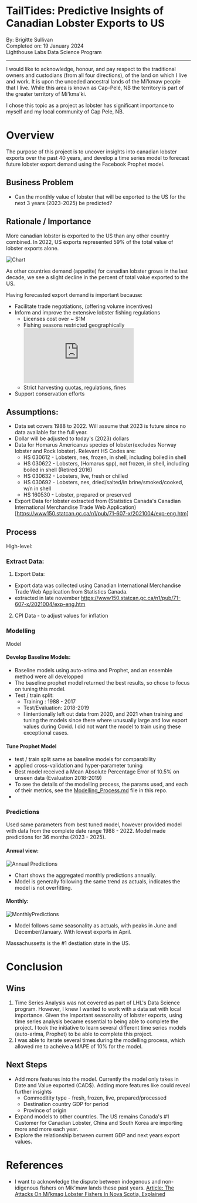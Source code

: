 # TailTides: Predictive Insights of Canadian Lobster Exports to US

By: Brigitte Sullivan</br>
Completed on:  19 January 2024 </br>
Lighthouse Labs Data Science Program</br>

----
I would like to acknowledge, honour, and pay respect to the traditional owners and custodians (from all four directions), of the land on which I live and work. It is upon the unceded ancestral lands of the Mi’kmaw people that I live. While this area is known as Cap-Pelé, NB the territory is part of the greater territory of Mi'kma'ki.

I chose this topic as a project as lobster has significant importance to myself and my local community of Cap Pele, NB.  

# Overview

The purpose of this project is to uncover insights into canadian lobster exports over the past 40 years, and develop a time series model to forecast future lobster export demand using the Facebook Prophet model. 

## Business Problem
* Can the monthly value of lobster that will be exported to the US for the next 3 years (2023-2025) be predicted?

## Rationale / Importance

More canadian lobster is exported to the US than any other country combined. In 2022, US exports represented 59% of the total value of lobster exports alone. 

![Chart](https://github.com/brigittesullivan/w30-final-lhl-project/blob/main/images/Percent_Export_US.png)

As other countries demand (appetite) for canadian lobster grows in the last decade, we see a slight decline in the percent of total value exported to the US.

Having forecasted export demand is important because:
* Facilitate trade negotiations, (offering volume incentives)
* Inform and improve the extensive lobster fishing regulations 
    * Licenses cost over ~ $1M 
    * Fishing seasons restricted geographically ![Helpful Map](https://www.fisherkingseafoods.com/wp-content/uploads/2021/01/Lobster-Tear-Sheet-map.pdf)
    * Strict harvesting quotas, regulations, fines
* Support conservation efforts


## Assumptions:
* Data set covers 1988 to 2022. Will assume that 2023 is future since no data available for the full year.
* Dollar will be adjusted to today's (2023) dollars
* Data for Homarus Americanus species of lobster(excludes Norway lobster and Rock lobster). Relevant HS Codes are: 
    * HS 030612 - Lobsters, nes, frozen, in shell, including boiled in shell
    * HS 030622 - Lobsters, (Homarus spp), not frozen, in shell, including boiled in shell (Retired 2016)
    * HS 030632 - Lobsters, live, fresh or chilled
    * HS 030692 - Lobsters, nes, dried/salted/in brine/smoked/cooked, w/n in shell 
    * HS 160530 - Lobster, prepared or preserved
* Export Data for lobster extracted from (Statistics Canada's Canadian International Merchandise Trade Web Application)[https://www150.statcan.gc.ca/n1/pub/71-607-x/2021004/exp-eng.htm]

## Process

High-level:

### Extract Data:

1. Export Data: 
* Export data was collected using Canadian International Merchandise Trade Web Application from Statistics Canada.
* extracted in late november 
https://www150.statcan.gc.ca/n1/pub/71-607-x/2021004/exp-eng.htm
2. CPI Data - to adjust values for inflation

### Modelling
Model
#### Develop Baseline Models:
* Baseline models using auto-arima and Prophet, and an ensemble method were all developped
* The baseline prophet model returned the best results, so chose to focus on tuning this model.
* Test / train split:
    * Training : 1988 - 2017
    * Test/Evaluation: 2018-2019
    * I intentionally left out data from 2020, and 2021 when training and tuning the models since there where unusually large and low export values during Covid. I did not want the model to train using these exceptional cases. 

#### Tune Prophet Model
* test / train split same as baseline models for comparability
* applied cross-validation and hyper-parameter tuning
* Best model received a Mean Absolute Percentage Error of 10.5% on unseen data (Evaluation 2018-2019)
* To see the details of the modelling process, the params used, and each of their metrics, see the [Modelling_Process.md](https://github.com/brigittesullivan/w30-final-lhl-project/blob/main/Modelling_Process.md) file in this repo. 
* 
### Predictions
Used same parameters from best tuned model, however provided model with data from the complete date range 1988 - 2022. Model made predictions for 36 months (2023 - 2025). 

#### Annual view:

![Annual Predictions](https://github.com/brigittesullivan/w30-final-lhl-project/blob/main/images/Annual_Forecast_.png)

* Chart shows the aggregated monthly predictions annually. 
* Model is generally following the same trend as actuals, indicates the model is not overfitting.

#### Monthly: 

![MonthlyPredictions](https://github.com/brigittesullivan/w30-final-lhl-project/blob/main/images/Monthly_forecast_.png)

* Model follows same seasonality as actuals, with peaks in June and December/January. With lowest exports in April. 

Massachussetts is the #1 destiation state in the US. 

# Conclusion

## Wins

1. Time Series Analysis was not covered as part of LHL's Data Science program. However, I knew I wanted to work with a data set with local importance. Given the important seasonality of lobster exports, using time series analysis became essential to being able to complete the project. I took the initiative to learn several different time series models (auto-arima, Prophet) to be able to complete this project.
2. I was able to iterate several times during the modelling process, which allowed me to acheive a MAPE of 10% for the model. 

## Next Steps

* Add more features into the model. Currently the model only takes in Date and Value exported (CAD$). Adding more features like could reveal further insights
    * Commoditity type - fresh, frozen, live, prepared/processed
    * Destination country GDP for period
    * Province of origin
* Expand models to other countries. The US remains Canada's #1 Customer for Canadian Lobster, China and South Korea are importing more and more each year.
* Explore the relationship between current GDP and next years export values.

# References

* I want to acknowledge the dispute between indegenous and non-idigenous fishers on Mik'maw lands these past years. [Article: The Attacks On Mi’kmaq Lobster Fishers In Nova Scotia, Explained](https://www.refinery29.com/en-ca/2020/10/10111352/nova-scotia-lobster-dispute-explained#:~:text=For%20five%20weeks%20now%2C%20Mi,outside%20the%20province's%20commercial%20season.)
